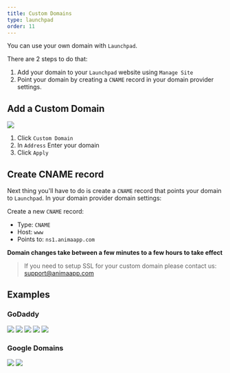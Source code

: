 ```yaml
---
title: Custom Domains
type: launchpad
order: 11
---
```


You can use your own domain with `Launchpad`.

There are 2 steps to do that:

1. Add your domain to your `Launchpad` website using `Manage Site`
2. Point your domain by creating a `CNAME` record in your domain provider settings.

## Add a Custom Domain

![](/docs/images/launchpad/domains/1.png)

1. Click `Custom Domain`
2. In `Address` Enter your domain
3. Click `Apply`

## Create CNAME record

Next thing you'll have to do is create a `CNAME` record that points your domain to `Launchpad`.
In your domain provider domain settings:

Create a new `CNAME` record:
* Type: `CNAME`
* Host: `www`
* Points to: `ns1.animaapp.com`

**Domain changes take between a few minutes to a few hours to take effect**

> If you need to setup SSL for your custom domain please contact us: support@animaapp.com

## Examples

### GoDaddy

![](/docs/images/launchpad/domains/godaddy/1.png)
![](/docs/images/launchpad/domains/godaddy/2.png)
![](/docs/images/launchpad/domains/godaddy/3.png)
![](/docs/images/launchpad/domains/godaddy/4.png)
![](/docs/images/launchpad/domains/godaddy/5.png)

### Google Domains

![](/docs/images/launchpad/domains/google/1.png)
![](/docs/images/launchpad/domains/google/2.png)
